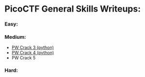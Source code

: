 # PicoCTF General Skills Writeups:

### Easy:

### Medium:
* [PW Crack 3 (python)](https://github.com/Zimmer-Sec/CTF-Writeups/blob/main/PicoCTF/PW%20Crack%203.md)
* [PW Crack 4 (python)](https://github.com/Zimmer-Sec/CTF-Writeups/blob/main/PicoCTF/PW%20Crack%204.md)
* PW Crack 5
### Hard:
